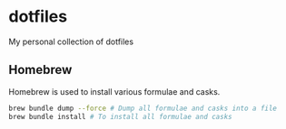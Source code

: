 # dotfiles

My personal collection of dotfiles

## Homebrew

Homebrew is used to install various formulae and casks.

```sh
brew bundle dump --force # Dump all formulae and casks into a file
brew bundle install # To install all formulae and casks
```
